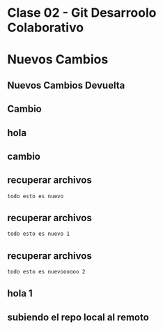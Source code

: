 # Clase 02 - Git Desarroolo Colaborativo

# Nuevos Cambios

## Nuevos Cambios Devuelta

## Cambio

## hola
## cambio

## recuperar archivos

```sh
todo esto es nuevo
```

## recuperar archivos

```sh
todo esto es nuevo 1
```

## recuperar archivos

```sh
todo esto es nuevoooooo 2
```

## hola 1

## subiendo el repo local al remoto